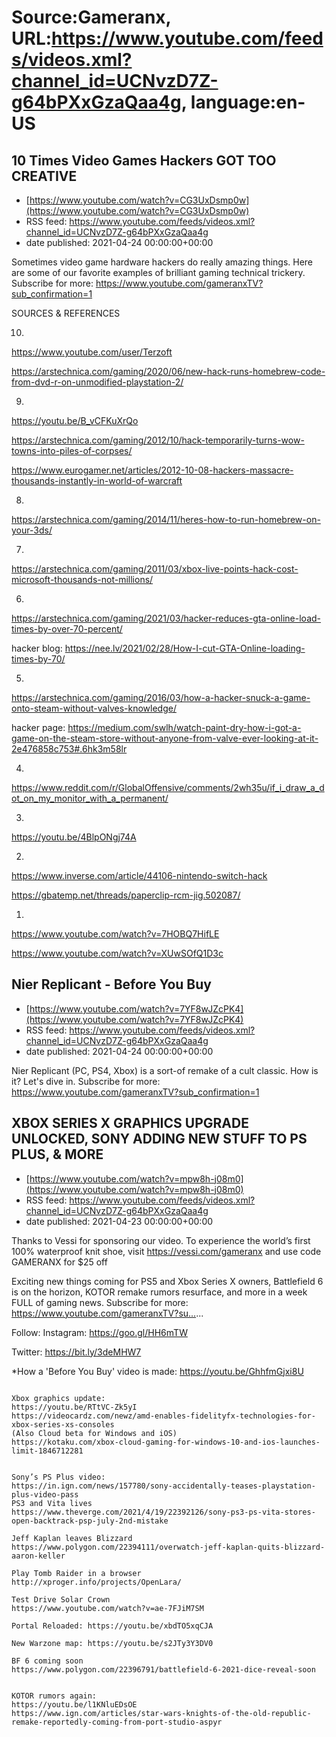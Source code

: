 # Source:Gameranx, URL:https://www.youtube.com/feeds/videos.xml?channel_id=UCNvzD7Z-g64bPXxGzaQaa4g, language:en-US

## 10 Times Video Games Hackers GOT TOO CREATIVE
 - [https://www.youtube.com/watch?v=CG3UxDsmp0w](https://www.youtube.com/watch?v=CG3UxDsmp0w)
 - RSS feed: https://www.youtube.com/feeds/videos.xml?channel_id=UCNvzD7Z-g64bPXxGzaQaa4g
 - date published: 2021-04-24 00:00:00+00:00

Sometimes video game hardware hackers do really amazing things. Here are some of our favorite examples of brilliant gaming technical trickery.
Subscribe for more: https://www.youtube.com/gameranxTV?sub_confirmation=1

SOURCES & REFERENCES

10. 

https://www.youtube.com/user/Terzoft

https://arstechnica.com/gaming/2020/06/new-hack-runs-homebrew-code-from-dvd-r-on-unmodified-playstation-2/






09. 

https://youtu.be/B_vCFKuXrQo

https://arstechnica.com/gaming/2012/10/hack-temporarily-turns-wow-towns-into-piles-of-corpses/

https://www.eurogamer.net/articles/2012-10-08-hackers-massacre-thousands-instantly-in-world-of-warcraft




08. 

https://arstechnica.com/gaming/2014/11/heres-how-to-run-homebrew-on-your-3ds/



07. 

https://arstechnica.com/gaming/2011/03/xbox-live-points-hack-cost-microsoft-thousands-not-millions/




06. 

https://arstechnica.com/gaming/2021/03/hacker-reduces-gta-online-load-times-by-over-70-percent/

hacker blog: https://nee.lv/2021/02/28/How-I-cut-GTA-Online-loading-times-by-70/




05. 

https://arstechnica.com/gaming/2016/03/how-a-hacker-snuck-a-game-onto-steam-without-valves-knowledge/

hacker page: https://medium.com/swlh/watch-paint-dry-how-i-got-a-game-on-the-steam-store-without-anyone-from-valve-ever-looking-at-it-2e476858c753#.6hk3m58lr



04. 

https://www.reddit.com/r/GlobalOffensive/comments/2wh35u/if_i_draw_a_dot_on_my_monitor_with_a_permanent/


03. 

https://youtu.be/4BlpONgj74A





02. 

https://www.inverse.com/article/44106-nintendo-switch-hack

https://gbatemp.net/threads/paperclip-rcm-jig.502087/




01. 

https://www.youtube.com/watch?v=7HOBQ7HifLE 

https://www.youtube.com/watch?v=XUwSOfQ1D3c

## Nier Replicant - Before You Buy
 - [https://www.youtube.com/watch?v=7YF8wJZcPK4](https://www.youtube.com/watch?v=7YF8wJZcPK4)
 - RSS feed: https://www.youtube.com/feeds/videos.xml?channel_id=UCNvzD7Z-g64bPXxGzaQaa4g
 - date published: 2021-04-24 00:00:00+00:00

Nier Replicant (PC, PS4, Xbox) is a sort-of remake of a cult classic. How is it? Let's dive in.
Subscribe for more: https://www.youtube.com/gameranxTV?sub_confirmation=1

## XBOX SERIES X GRAPHICS UPGRADE UNLOCKED, SONY ADDING NEW STUFF TO PS PLUS, & MORE
 - [https://www.youtube.com/watch?v=mpw8h-j08m0](https://www.youtube.com/watch?v=mpw8h-j08m0)
 - RSS feed: https://www.youtube.com/feeds/videos.xml?channel_id=UCNvzD7Z-g64bPXxGzaQaa4g
 - date published: 2021-04-23 00:00:00+00:00

Thanks to Vessi for sponsoring our video. To experience the world’s first 100% waterproof knit shoe, visit https://vessi.com/gameranx and use code GAMERANX for $25 off

Exciting new things coming for PS5 and Xbox Series X owners, Battlefield 6 is on the horizon, KOTOR remake rumors resurface, and more in a week FULL of gaming news.
Subscribe for more: https://www.youtube.com/gameranxTV?su...​...


Follow:
 Instagram: https://goo.gl/HH6mTW​​​​​

Twitter: https://bit.ly/3deMHW7​​​​​

*How a 'Before You Buy' video is made:
https://youtu.be/GhhfmGjxi8U

 ~~~~STORIES~~~~

Xbox graphics update:
https://youtu.be/RTtVC-Zk5yI
https://videocardz.com/newz/amd-enables-fidelityfx-technologies-for-xbox-series-xs-consoles
(Also Cloud beta for Windows and iOS)
https://kotaku.com/xbox-cloud-gaming-for-windows-10-and-ios-launches-limit-1846712281


Sony’s PS Plus video: 
https://in.ign.com/news/157780/sony-accidentally-teases-playstation-plus-video-pass
PS3 and Vita lives
https://www.theverge.com/2021/4/19/22392126/sony-ps3-ps-vita-stores-open-backtrack-psp-july-2nd-mistake

Jeff Kaplan leaves Blizzard
https://www.polygon.com/22394111/overwatch-jeff-kaplan-quits-blizzard-aaron-keller

Play Tomb Raider in a browser
http://xproger.info/projects/OpenLara/

Test Drive Solar Crown
https://www.youtube.com/watch?v=ae-7FJiM7SM

Portal Reloaded: https://youtu.be/xbdTO5xqCJA

New Warzone map: https://youtu.be/s2JTy3Y3DV0

BF 6 coming soon
https://www.polygon.com/22396791/battlefield-6-2021-dice-reveal-soon


KOTOR rumors again: 
https://youtu.be/l1KNluEDsOE
https://www.ign.com/articles/star-wars-knights-of-the-old-republic-remake-reportedly-coming-from-port-studio-aspyr

